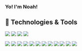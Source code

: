 ### Yo! I'm Noah!

<!--
**noahwill/noahwill** is a ✨ _special_ ✨ repository because its `README.md` (this file) appears on your GitHub profile.

Here are some ideas to get you started:

- 🔭 I’m currently working on ...
- 🌱 I’m currently learning front end technologies: 
- 👯 I’m looking to collaborate on ...
- 🤔 I’m looking for help with ...
- 💬 Ask me about ...
- 📫 How to reach me: ...
- 😄 Pronouns: ...
- ⚡ Fun fact: ...
-->

## 🔧 Technologies & Tools
![](https://img.shields.io/badge/Using-informational?style=flat&logo=&Color=white&color=62D496) ![](https://img.shields.io/badge/Refreshing-informational?style=flat&logo=&Color=white&color=3F8AFB) ![](https://img.shields.io/badge/Learning-informational?style=flat&logo=&Color=white&color=FFBE45) ![](https://img.shields.io/badge/Want_To_Learn-informational?style=flat&logo=&Color=white&color=EC524A)

![](https://img.shields.io/badge/Code-Golang-informational?style=flat&logo=go&logoColor=white&color=62D496) ![](https://img.shields.io/badge/Tools-SQL-informational?style=flat&logo=postgresql&logoColor=white&color=62D496) ![](https://img.shields.io/badge/Editor-VSCode-informational?style=flat&logo=visual-studio-code&logoColor=white&color=62D496) ![](https://img.shields.io/badge/Tools-Postman-informational?style=flat&logo=postman&logoColor=white&color=62D496)
![](https://img.shields.io/badge/Code-Java-informational?style=flat&logo=java&logoColor=white&color=3F8AFB) ![](https://img.shields.io/badge/Code-C-informational?style=flat&logo=c&logoColor=white&color=3F8AFB) ![](https://img.shields.io/badge/Code-Python-informational?style=flat&logo=python&logoColor=white&color=3F8AFB)
![](https://img.shields.io/badge/Framework-React.js-informational?style=flat&logo=react&logoColor=white&color=FFBE45) ![](https://img.shields.io/badge/Code-Javascript-informational?style=flat&logo=javascript&logoColor=white&color=FFBE45) ![](https://img.shields.io/badge/Code-HTML-informational?style=flat&logo=html5&logoColor=white&color=FFBE45) ![](https://img.shields.io/badge/Code-CSS-informational?style=flat&logo=css3&logoColor=white&color=FFBE45)
![](https://img.shields.io/badge/Tools-Docker-informational?style=flat&logo=docker&logoColor=white&color=EC524A)
